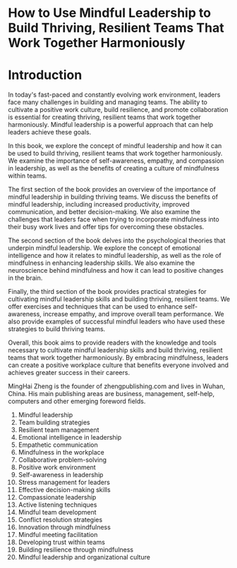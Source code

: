 # How to Use Mindful Leadership to Build Thriving, Resilient Teams That Work Together Harmoniously

# Introduction

In today's fast-paced and constantly evolving work environment, leaders face many challenges in building and managing teams. The ability to cultivate a positive work culture, build resilience, and promote collaboration is essential for creating thriving, resilient teams that work together harmoniously. Mindful leadership is a powerful approach that can help leaders achieve these goals.

In this book, we explore the concept of mindful leadership and how it can be used to build thriving, resilient teams that work together harmoniously. We examine the importance of self-awareness, empathy, and compassion in leadership, as well as the benefits of creating a culture of mindfulness within teams.

The first section of the book provides an overview of the importance of mindful leadership in building thriving teams. We discuss the benefits of mindful leadership, including increased productivity, improved communication, and better decision-making. We also examine the challenges that leaders face when trying to incorporate mindfulness into their busy work lives and offer tips for overcoming these obstacles.

The second section of the book delves into the psychological theories that underpin mindful leadership. We explore the concept of emotional intelligence and how it relates to mindful leadership, as well as the role of mindfulness in enhancing leadership skills. We also examine the neuroscience behind mindfulness and how it can lead to positive changes in the brain.

Finally, the third section of the book provides practical strategies for cultivating mindful leadership skills and building thriving, resilient teams. We offer exercises and techniques that can be used to enhance self-awareness, increase empathy, and improve overall team performance. We also provide examples of successful mindful leaders who have used these strategies to build thriving teams.

Overall, this book aims to provide readers with the knowledge and tools necessary to cultivate mindful leadership skills and build thriving, resilient teams that work together harmoniously. By embracing mindfulness, leaders can create a positive workplace culture that benefits everyone involved and achieves greater success in their careers.

MingHai Zheng is the founder of zhengpublishing.com and lives in Wuhan, China. His main publishing areas are business, management, self-help, computers and other emerging foreword fields.



1. Mindful leadership
2. Team building strategies
3. Resilient team management
4. Emotional intelligence in leadership
5. Empathetic communication
6. Mindfulness in the workplace
7. Collaborative problem-solving
8. Positive work environment
9. Self-awareness in leadership
10. Stress management for leaders
11. Effective decision-making skills
12. Compassionate leadership
13. Active listening techniques
14. Mindful team development
15. Conflict resolution strategies
16. Innovation through mindfulness
17. Mindful meeting facilitation
18. Developing trust within teams
19. Building resilience through mindfulness
20. Mindful leadership and organizational culture

